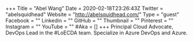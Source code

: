 +++
Title = "Abel Wang"
Date = 2020-02-18T23:26:43Z
Twitter = "abelsquidhead"
Website = "http://abelsquidhead.com/"
Type = "guest"
Facebook = ""
Linkedin = ""
GitHub = ""
Thumbnail = ""
Pinterest = ""
Instagram = ""
YouTube = ""
#Aka = []
+++
Principal Cloud Advocate, DevOps Lead in the #LoECDA team. Specialize in Azure DevOps and Azure. 